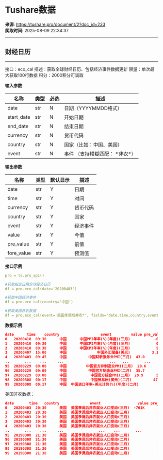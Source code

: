 # Tushare数据

**来源**: https://tushare.pro/document/2?doc_id=233  
**爬取时间**: 2025-08-09 22:34:37

---

## 财经日历

---

接口：eco\_cal
描述：获取全球财经日历、包括经济事件数据更新
限量：单次最大获取100行数据
积分：2000积分可调取

**输入参数**

| 名称 | 类型 | 必选 | 描述 |
| --- | --- | --- | --- |
| date | str | N | 日期（YYYYMMDD格式） |
| start\_date | str | N | 开始日期 |
| end\_date | str | N | 结束日期 |
| currency | str | N | 货币代码 |
| country | str | N | 国家（比如：中国、美国） |
| event | str | N | 事件 （支持模糊匹配： \*非农\*） |

**输出参数**

| 名称 | 类型 | 默认显示 | 描述 |
| --- | --- | --- | --- |
| date | str | Y | 日期 |
| time | str | Y | 时间 |
| currency | str | Y | 货币代码 |
| country | str | Y | 国家 |
| event | str | Y | 经济事件 |
| value | str | Y | 今值 |
| pre\_value | str | Y | 前值 |
| fore\_value | str | Y | 预测值 |

**接口示例**

```yaml
pro = ts.pro_api()

#获取指定日期全球经济日历
df = pro.eco_cal(date='20200403')

#获取中国经济事件
df = pro.eco_cal(country='中国')

#获取美国非农数据
df = pro.eco_cal(event='美国季调后非农*', fields='date,time,country,event,value,pre_value,fore_value')
```

**数据示例**

```json
date      time    country                   event         value pre_value fore_value
0   20200410  09:30      中国      中国PPI年率(%)(年度)(三月)           -0.4%      -1.1%
1   20200410  09:30      中国      中国CPI月率(%)(月度)(三月)            0.8%      -0.7%
2   20200410  09:30      中国      中国CPI年率(%)(年度)(三月)            5.2%       4.9%
3   20200407  15:00      中国              中国外汇储备(美元)          3.107T
4   20200403  09:45      中国          中国财新服务业PMI(三月)  43.0      26.5
..       ...    ...     ...                     ...   ...       ...        ...
95  20200229  09:00      中国         中国官方非制造业PMI(二月)  29.6      54.1
96  20200229  09:00      中国          中国官方制造业PMI(二月)  35.7      50.0       46.0
97  20200229  09:00      中国           中国官方综合PMI(二月)  28.9      53.0
98  20200308  00:17      中国           中国贸易帐(美元)(二月)          47.21B     12.75B
99  20200308  00:17      中国  中国进口年率-美元计价(%)(年度)(二月)           16.5%      -9.0%
```

美国非农数据：

```json
date       time   country              event                 value pre_value fore_value
0   20200403  20:30      美国  美国季调后非农就业人口变动(三月)  -701K      275K      -100K
1   20200403  20:30      美国  美国季调后非农就业人口变动(三月)             273K      -100K
2   20200403  20:30      美国  美国季调后非农就业人口变动(三月)             273K      -124K
3   20200403  20:30      美国  美国季调后非农就业人口变动(三月)             273K      -100K
4   20200403  20:30      美国  美国季调后非农就业人口变动(三月)             273K      -123K
..       ...    ...     ...                ...    ...       ...        ...
95  20190308  21:30      美国  美国季调后非农就业人口变动(二月)             304K       181K
96  20190308  21:30      美国  美国季调后非农就业人口变动(二月)             304K       180K
97  20190308  21:30      美国  美国季调后非农就业人口变动(二月)             304K       185K
98  20190308  21:30      美国  美国季调后非农就业人口变动(二月)             304K       180K
99  20190308  21:30      美国  美国季调后非农就业人口变动(二月)             304K       185K
```
